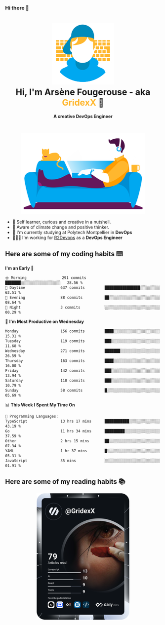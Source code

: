 ### Hi there 👋

<!--
**GridexX/gridexx** is a ✨ _special_ ✨ repository because its `README.md` (this file) appears on your GitHub profile.

Here are some ideas to get you started:

- 🔭 I’m currently working on ...
- 🌱 I’m currently learning ...
- 👯 I’m looking to collaborate on ...
- 🤔 I’m looking for help with ...
- 💬 Ask me about ...
- 📫 How to reach me: ...
- 😄 Pronouns: ...
- ⚡ Fun fact: ...
-->


<!-- Header -->
<h1 align="center">
  <img src="./images/user_profile.png" width="200">
  <br>
  Hi, I'm Arsène Fougerouse - aka <span style="color:#ffb72e">GridexX</span> 👋
</h1>


<p align="center">
  <b>A creative DevOps Engineer </b>
</p>
<br/>
<p align="center">
  <img src="./images/man_couch.png" width="400">
</p>

- 🎨 Self learner, curious and creative in a nutshell. 
- 🌱 Aware of climate change and positive thinker.
- 📕 I'm currently studying at Polytech Montpellier in **DevOps**
- 👨🏻‍💻 I'm working for [R2Devops](https://r2devops.io) as a **DevOps Engineer**


## Here are some of my coding habits ⌨️

<!-- Add a section about tech and Ops stack
  Like this one : https://github.com/Xanthus58#-tech-stack
-->
<!--START_SECTION:waka-->
**I'm an Early 🐤** 

```text
🌞 Morning                291 commits         ███████░░░░░░░░░░░░░░░░░░   28.56 % 
🌆 Daytime                637 commits         ████████████████░░░░░░░░░   62.51 % 
🌃 Evening                88 commits          ██░░░░░░░░░░░░░░░░░░░░░░░   08.64 % 
🌙 Night                  3 commits           ░░░░░░░░░░░░░░░░░░░░░░░░░   00.29 % 
```
📅 **I'm Most Productive on Wednesday** 

```text
Monday                   156 commits         ████░░░░░░░░░░░░░░░░░░░░░   15.31 % 
Tuesday                  119 commits         ███░░░░░░░░░░░░░░░░░░░░░░   11.68 % 
Wednesday                271 commits         ███████░░░░░░░░░░░░░░░░░░   26.59 % 
Thursday                 163 commits         ████░░░░░░░░░░░░░░░░░░░░░   16.00 % 
Friday                   142 commits         ███░░░░░░░░░░░░░░░░░░░░░░   13.94 % 
Saturday                 110 commits         ███░░░░░░░░░░░░░░░░░░░░░░   10.79 % 
Sunday                   58 commits          █░░░░░░░░░░░░░░░░░░░░░░░░   05.69 % 
```


📊 **This Week I Spent My Time On** 

```text
💬 Programming Languages: 
TypeScript               13 hrs 17 mins      ███████████░░░░░░░░░░░░░░   43.19 % 
Go                       11 hrs 34 mins      █████████░░░░░░░░░░░░░░░░   37.59 % 
Other                    2 hrs 15 mins       ██░░░░░░░░░░░░░░░░░░░░░░░   07.34 % 
YAML                     1 hr 37 mins        █░░░░░░░░░░░░░░░░░░░░░░░░   05.31 % 
JavaScript               35 mins             ░░░░░░░░░░░░░░░░░░░░░░░░░   01.91 % 
```


<!--END_SECTION:waka-->

## Here are some of my reading habits 📚
<div  align="center">
  <img src="./images/devcard.svg" width="300">
</div>

